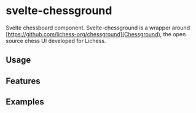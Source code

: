 # svelte-chessground

Svelte chessboard component. Svelte-chessground is a wrapper around [https://github.com/lichess-org/chessground](Chessground), the open source chess UI developed for Lichess.

## Usage

## Features

## Examples

